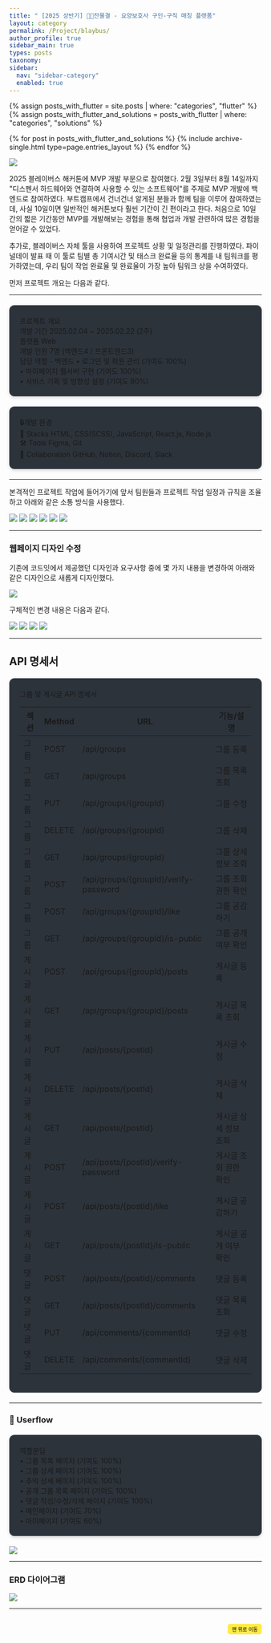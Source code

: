 ```yaml
---
title: " [2025 상반기] 🧓🏻잔물결 - 요양보호사 구인-구직 매칭 플랫폼"
layout: category
permalink: /Project/blaybus/
author_profile: true
sidebar_main: true
types: posts
taxonomy:
sidebar:
  nav: "sidebar-category"
  enabled: true
---
```


{% assign posts_with_flutter = site.posts | where: "categories", "flutter" %}
{% assign posts_with_flutter_and_solutions = posts_with_flutter | where: "categories", "solutions" %}

{% for post in posts_with_flutter_and_solutions %}
  {% include archive-single.html type=page.entries_layout %}
{% endfor %}





<img src="https://raw.githubusercontent.com/park-hoyeon/park-hoyeon.github.io/master/_pages/Project/images/기억저장.png">  

2025 블레이버스 해커톤에 MVP 개발 부문으로 참여했다.
2월 3일부터 8월 14일까지 "디스펜서 하드웨어와 연결하여 사용할 수 있는 소프트웨어"를 주제로 MVP 개발에 백엔드로 참여하였다.
부트캠프에서 건너건너 알게된 분들과 함께 팀을 이루어 참여하였는데, 사실 10일이면 일반적인 해커톤보다 훨씬 기간이 긴 편이라고 한다. 처음으로 10일 간의 짧은 기간동안 MVP를 개발해보는 경험을 통해 협업과 개발 관련하여 많은 경험을 얻어갈 수 있었다.

추가로, 블레이버스 자체 툴을 사용하여 프로젝트 상황 및 일정관리를 진행하였다. 파이널데이 발표 때 이 툴로 팀별 총 기여시간 및 태스크 완료율 등의 통계를 내 팀워크를 평가하였는데, 우리 팀이 작업 완료율 및 완료율이 가장 높아 팀워크 상을 수여하였다.  
  
  
먼저 프로젝트 개요는 다음과 같다.<br>

---


<html>
<head>
<style>
.info-container {
  margin: 20px 0;
  padding: 20px;
  background: #2d333b;
  border-radius: 10px;
  border: 1px solid #444c56;
  box-shadow: 0 4px 6px rgba(0, 0, 0, 0.1);
}

.info-title {
  font-size: 1.1em;
  color: #58a6ff;
  margin-bottom: 15px;
  border-bottom: 1px solid #444c56;
  padding-bottom: 8px;
}

.info-row {
  display: flex;
  margin: 8px 0;
  align-items: flex-start;
}

.info-label {
  min-width: 120px;
  color: #8b949e;
  font-weight: 500;
}

.info-value {
  color: #c9d1d9;
  flex: 1;
}

.highlight {
  color: #7ee787;
  font-weight: 500;
}

</style>
</head>
<body>

<div class="info-container">
  <div class="info-title">프로젝트 개요</div>
  <div class="info-row">
    <span class="info-label">개발 기간</span>
    <span class="info-value">2025.02.04 ~ 2025.02.22 (2주)</span>
  </div>
  <div class="info-row">
    <span class="info-label">플랫폼</span>
    <span class="info-value">Web</span>
  </div>
  <div class="info-row">
    <span class="info-label">개발 인원</span>
    <span class="info-value">7명 (백엔드4 / 프론트엔드3)</span>
  </div>
  <div class="info-row">
    <span class="info-label">담당 역할 - 백엔드</span>
    <span class="info-value">
      • 로그인 및 회원 관리 <span class="highlight">(기여도 100%)</span><br>
      • 마이페이지 웹서버 구현 <span class="highlight">(기여도 100%)</span><br>
      • 서비스 기획 및 방향성 설정 <span class="highlight">(기여도 80%)</span>
    </span>
  </div>
</div>

<div class="info-container">
  <div class="info-title">🔒개발 환경</div>
  <div class="info-row">
    <span class="info-label">🚀 Stacks</span>
    <span class="info-value">HTML, CSS(SCSS), JavaScript, React.js, Node.js</span>
  </div>
  <div class="info-row">
    <span class="info-label">🛠 Tools</span>
    <span class="info-value">Figma, Git</span>
  </div>
  <div class="info-row">
    <span class="info-label">👥 Collaboration</span>
    <span class="info-value">GitHub, Notion, Discord, Slack </span>
  </div>
</div>

</body>
</html>

---
본격적인 프로젝트 작업에 들어가기에 앞서 팀원들과 프로젝트 작업 일정과 규칙을 조율하고 아래와 같은 소통 방식을 사용했다.

<img src="https://raw.githubusercontent.com/park-hoyeon/park-hoyeon.github.io/master/_pages/Project/images/스크린샷 2025-03-05 204311.png">  

<img src="https://raw.githubusercontent.com/park-hoyeon/park-hoyeon.github.io/master/_pages/Project/images/스크린샷 2025-03-05 204329.png">  

<img src="https://raw.githubusercontent.com/park-hoyeon/park-hoyeon.github.io/master/_pages/Project/images/스크린샷 2025-03-05 204341.png">  

<img src="https://raw.githubusercontent.com/park-hoyeon/park-hoyeon.github.io/master/_pages/Project/images/스크린샷 2025-03-05 204353.png">  

<img src="https://raw.githubusercontent.com/park-hoyeon/park-hoyeon.github.io/master/_pages/Project/images/스크린샷 2025-03-05 204404.png">  

<img src="https://raw.githubusercontent.com/park-hoyeon/park-hoyeon.github.io/master/_pages/Project/images/스크린샷 2025-03-05 204426.png">    




---
### 웹페이지 디자인 수정

기존에 코드잇에서 제공했던 디자인과 요구사항 중에 몇 가지 내용을 변경하여 아래와 같은 디자인으로 새롭게 디자인했다.  


<img src="https://raw.githubusercontent.com/park-hoyeon/park-hoyeon.github.io/master/_pages/Project/images/스크린샷 2025-03-05 160431.png"> 

구체적인 변경 내용은 다음과 같다. <br>



<img src="https://raw.githubusercontent.com/park-hoyeon/park-hoyeon.github.io/master/_pages/Project/images/스크린샷 2025-03-05 160915.png"> 

<img src="https://raw.githubusercontent.com/park-hoyeon/park-hoyeon.github.io/master/_pages/Project/images/스크린샷 2025-03-05 160927.png"> 

<img src="https://raw.githubusercontent.com/park-hoyeon/park-hoyeon.github.io/master/_pages/Project/images/스크린샷 2025-03-05 160944.png"> 

<img src="https://raw.githubusercontent.com/park-hoyeon/park-hoyeon.github.io/master/_pages/Project/images/스크린샷 2025-03-05 160957.png"> 




---

## API 명세서

<html>
<head>
<style>
.api-container {
  margin: 20px 0;
  padding: 20px;
  background: #2d333b;
  border-radius: 10px;
  border: 1px solid #444c56;
  overflow-x: auto;
}

.api-title {
  font-size: 1.2em;
  color: #58a6ff;
  margin-bottom: 20px;
  padding-bottom: 10px;
  border-bottom: 2px solid #444c56;
}

.api-table {
  width: 100%;
  border-collapse: separate;
  border-spacing: 0;
  color: #c9d1d9;
}

.api-table th {
  background: #22272e;
  padding: 12px 15px;
  text-align: left;
  font-weight: 600;
  color: #58a6ff;
  border-bottom: 2px solid #444c56;
}

.api-table td {
  padding: 12px 15px;
  border-bottom: 1px solid #373e47;
}

.api-table tr:last-child td {
  border-bottom: none;
}

.api-table tr:hover {
  background: #343942;
}

.method {
  display: inline-block;
  padding: 4px 8px;
  border-radius: 4px;
  font-size: 0.9em;
  font-weight: 600;
  min-width: 60px;
  text-align: center;
}

.get {
  background: #1f6feb33;
  color: #58a6ff;
}

.post {
  background: #23863633;
  color: #7ee787;
}

.put {
  background: #9e6a03aa;
  color: #f7c843;
}

.delete {
  background: #8b1d1daa;
  color: #ff7b72;
}

.section {
  color: #d2a8ff;
  font-weight: 500;
}

.url-path {
  font-family: monospace;
  color: #c9d1d9;
}

.param {
  color: #ffa657;
}
</style>
</head>
<body>

<div class="api-container">
  <div class="api-title"> 그룹 및 게시글 API 명세서</div>
  <table class="api-table">
    <thead>
      <tr>
        <th>섹션</th>
        <th>Method</th>
        <th>URL</th>
        <th>기능/설명</th>
      </tr>
    </thead>
    <tbody>
      <!-- 그룹 -->
      <tr>
        <td class="section">그룹</td>
        <td><span class="method post">POST</span></td>
        <td class="url-path">/api/groups</td>
        <td>그룹 등록</td>
      </tr>
      <tr>
        <td class="section">그룹</td>
        <td><span class="method get">GET</span></td>
        <td class="url-path">/api/groups</td>
        <td>그룹 목록 조회</td>
      </tr>
      <tr>
        <td class="section">그룹</td>
        <td><span class="method put">PUT</span></td>
        <td class="url-path">/api/groups/<span class="param">{groupId}</span></td>
        <td>그룹 수정</td>
      </tr>
      <tr>
        <td class="section">그룹</td>
        <td><span class="method delete">DELETE</span></td>
        <td class="url-path">/api/groups/<span class="param">{groupId}</span></td>
        <td>그룹 삭제</td>
      </tr>
      <tr>
        <td class="section">그룹</td>
        <td><span class="method get">GET</span></td>
        <td class="url-path">/api/groups/<span class="param">{groupId}</span></td>
        <td>그룹 상세 정보 조회</td>
      </tr>
      <tr>
        <td class="section">그룹</td>
        <td><span class="method post">POST</span></td>
        <td class="url-path">/api/groups/<span class="param">{groupId}</span>/verify-password</td>
        <td>그룹 조회 권한 확인</td>
      </tr>
      <tr>
        <td class="section">그룹</td>
        <td><span class="method post">POST</span></td>
        <td class="url-path">/api/groups/<span class="param">{groupId}</span>/like</td>
        <td>그룹 공감하기</td>
      </tr>
      <tr>
        <td class="section">그룹</td>
        <td><span class="method get">GET</span></td>
        <td class="url-path">/api/groups/<span class="param">{groupId}</span>/is-public</td>
        <td>그룹 공개 여부 확인</td>
      </tr>
      <!-- 게시글 -->
      <tr>
        <td class="section">게시글</td>
        <td><span class="method post">POST</span></td>
        <td class="url-path">/api/groups/<span class="param">{groupId}</span>/posts</td>
        <td>게시글 등록</td>
      </tr>
      <tr>
        <td class="section">게시글</td>
        <td><span class="method get">GET</span></td>
        <td class="url-path">/api/groups/<span class="param">{groupId}</span>/posts</td>
        <td>게시글 목록 조회</td>
      </tr>
      <tr>
        <td class="section">게시글</td>
        <td><span class="method put">PUT</span></td>
        <td class="url-path">/api/posts/<span class="param">{postId}</span></td>
        <td>게시글 수정</td>
      </tr>
      <tr>
        <td class="section">게시글</td>
        <td><span class="method delete">DELETE</span></td>
        <td class="url-path">/api/posts/<span class="param">{postId}</span></td>
        <td>게시글 삭제</td>
      </tr>
      <tr>
        <td class="section">게시글</td>
        <td><span class="method get">GET</span></td>
        <td class="url-path">/api/posts/<span class="param">{postId}</span></td>
        <td>게시글 상세 정보 조회</td>
      </tr>
      <tr>
        <td class="section">게시글</td>
        <td><span class="method post">POST</span></td>
        <td class="url-path">/api/posts/<span class="param">{postId}</span>/verify-password</td>
        <td>게시글 조회 권한 확인</td>
      </tr>
      <tr>
        <td class="section">게시글</td>
        <td><span class="method post">POST</span></td>
        <td class="url-path">/api/posts/<span class="param">{postId}</span>/like</td>
        <td>게시글 공감하기</td>
      </tr>
      <tr>
        <td class="section">게시글</td>
        <td><span class="method get">GET</span></td>
        <td class="url-path">/api/posts/<span class="param">{postId}</span>/is-public</td>
        <td>게시글 공개 여부 확인</td>
      </tr>
      <!-- 댓글 -->
      <tr>
        <td class="section">댓글</td>
        <td><span class="method post">POST</span></td>
        <td class="url-path">/api/posts/<span class="param">{postId}</span>/comments</td>
        <td>댓글 등록</td>
      </tr>
      <tr>
        <td class="section">댓글</td>
        <td><span class="method get">GET</span></td>
        <td class="url-path">/api/posts/<span class="param">{postId}</span>/comments</td>
        <td>댓글 목록 조회</td>
      </tr>
      <tr>
        <td class="section">댓글</td>
        <td><span class="method put">PUT</span></td>
        <td class="url-path">/api/comments/<span class="param">{commentId}</span></td>
        <td>댓글 수정</td>
      </tr>
      <tr>
        <td class="section">댓글</td>
        <td><span class="method delete">DELETE</span></td>
        <td class="url-path">/api/comments/<span class="param">{commentId}</span></td>
        <td>댓글 삭제</td>
      </tr>
    </tbody>
  </table>
</div>

</body>
</html>


---

### 🌿 Userflow 


<html>
<head>
<style>
.info-container {
  margin: 20px 0;
  padding: 20px;
  background: #2d333b;
  border-radius: 10px;
  border: 1px solid #444c56;
  box-shadow: 0 4px 6px rgba(0, 0, 0, 0.1);
}

.info-title {
  font-size: 1.1em;
  color: #58a6ff;
  margin-bottom: 15px;
  border-bottom: 1px solid #444c56;
  padding-bottom: 8px;
}

.info-row {
  display: flex;
  margin: 8px 0;
  align-items: flex-start;
}

.info-label {
  min-width: 120px;
  color: #8b949e;
  font-weight: 500;
}

.info-value {
  color: #c9d1d9;
  flex: 1;
}

.highlight {
  color: #7ee787;
  font-weight: 500;
}

</style>
</head>
<body>

<div class="info-container">
  <div class="info-title">역할분담</div>
  <div class="info-row">
    <span class="info-value">
      • 그룹 목록 페이지 <span class="highlight">(기여도 100%)</span><br>
      • 그룹 상세 페이지 <span class="highlight">(기여도 100%)</span><br>
      • 추억 상세 페이지 <span class="highlight">(기여도 100%)</span><br>
      • 공개 그룹 목록 페이지 <span class="highlight">(기여도 100%)</span><br>
      • 댓글 작성/수정/삭제 페이지 <span class="highlight">(기여도 100%)</span><br>
      • 메인페이지 <span class="highlight">(기여도 70%)</span><br>
      • 마이페이지 <span class="highlight">(기여도 60%)</span>
    </span>
  </div>
</div>



</body>
</html>


<img src="https://raw.githubusercontent.com/park-hoyeon/park-hoyeon.github.io/master/_pages/Project/images/userflow.png">  






---

### ERD 다이어그램



<img src="https://raw.githubusercontent.com/park-hoyeon/park-hoyeon.github.io/master/_pages/Project/images/조각집ERD.png">  



---


 


<div style="text-align: right; margin-top: 30px;">
  <button onclick="scrollToTop()" style="
    padding: 10px 15x; 
    background-color: #FFEB46; 
    color: black; 
    border: 2px solid #FFEB46; 
    border-radius: 5px; 
    cursor: pointer; 
    font-size: 10px;">
    맨 위로 이동
  </button>
</div>

<script>
  // 맨 위로 이동하는 함수
  function scrollToTop() {
    window.scrollTo({ top: 0, behavior: 'smooth' });
  }
</script>
